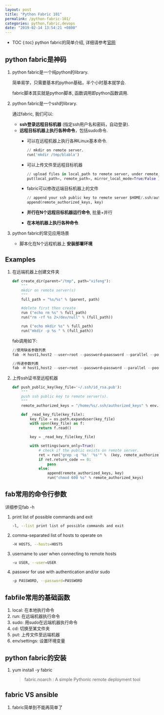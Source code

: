 ```yaml
---
layout: post
title: "Python Fabric 101"
permalink: /python-fabric-101/
categories: python,fabric,devops
date: "2019-02-14 13:54:21 +0800"
---
```


* TOC
{:toc}
python fabric的简单介绍, 详细请参考[官网](http://www.fabric.org)

## python fabric是神码

1. python fabric是一个纯python的library.

   简单易学，只需要基本的python基础，半个小时基本就学会.

   fabric脚本其实就是python脚本, 函数调用即python函数调用.

2. python fabric是一个ssh的library.
  
   通过fabric, 我们可以:
    * **ssh登录远程目标机器** (指定ssh用户名和密码，自动登录).
    * **远程目标机器上执行各种命令**，包括sudo命令.
      * 可以在远程机器上执行各种Linux基本命令.

        ```python
        // mkdir on remote server.
        run('mkdir /tmp/blabla')
        ```

      * 可以上传文件至远程目标机器

        ```python
        // upload files in local_path to remote server, under remote_path
        put(local_path=, remote_path=, mirror_local_mode=True/False )
        ```

      * fabric可以修改远端目标机器上的文件

        ```python
        // append your ssh public key to remote server $HOME/.ssh/authorized_keys
        append(remote_authorized_keys, key)
        ```

      * **并行在N个远程目标机器运行命令**, 批量+并行
      * **在本地机器上执行各种命令**.

3. python fabric的常见应用场景
    * 脚本化在N个远程机器上 **安装部署环境**

## Examples

1. 在远端机器上创建文件夹

    ```python
    def create_dir(parent="/tmp", path="xifeng"):
        """
        mkdir on remote server(s)
        """
        full_path = "%s/%s" % (parent, path)

        #delete first then create
        run ("echo rm %s" % full_path)
        run("rm -rf %s 2>/dev/null" % (full_path))

        run ("echo mkdir %s" % full_path)
        run("mkdir -p %s " % (full_path))
    ```

    fab调用如下:

    ```python
    //使用缺省参数列表
    fab -H host1,host2 --user=root --password=paassword --parallel --pool-size=8 create_dir

    //传递参数列表
    fab -H host1,host2 --user=root --password=password --parallel --pool-size=8 create_dir:path="/tmp"
    ```

2. 上传ssh证书至远程机器

    ```python
    def push_public_key(key_file='~/.ssh/id_rsa.pub'):
        """
        push ssh public key to remote server(s).
        """
        remote_authorized_keys = "/home/%s/.ssh/authorized_keys" % env.svc_user

        def _read_key_file(key_file):
            key_file = os.path.expanduser(key_file)
            with open(key_file) as f:
                return f.read()

            key = _read_key_file(key_file)

            with settings(warn_only=True):
                # check if the public exists on remote server.
                ret = run("grep -q '%s' '%s'" %  (key, remote_authorized_keys))
                if ret.return_code == 0:
                    pass
                else:
                    append(remote_authorized_keys, key)
                    run("chmod 600 %s" % remote_authorized_keys)
    ```

## fab常用的命令行参数

详细参见fab -h

1. print list of possible commands and exit

    ```bash
    -l, --list print list of possible commands and exit
    ```

2. comma-separated list of hosts to operate on

    ```bash
    -H HOSTS, --hosts=HOSTS
    ```

3. username to user when connecting to remote hosts

    ```bash
    -u USER, --user=USER
    ```

4. passwor for use with authentication and/or sudo

    ```bash
    -p PASSWORD, --password=PASSWORD
    ```

## fabfile常用的基础函数

1. local: 在本地执行命令
2. run: 在远端机器执行命令
3. sudo: 用sudo在远端机器执行命令
4. cd: 切换至某文件夹
5. put: 上传文件至远端机器
6. env/settings: 设置环境变量

## python fabric的安装

1. yum install -y fabric
    > fabric.noarch : A simple Pythonic remote deployment tool

## fabric VS ansible

1. fabric简单到不能再简单了